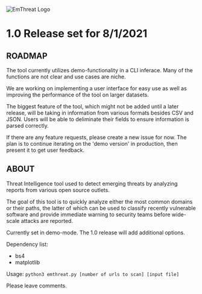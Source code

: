 ![EmThreat Logo](https://imgur.com/Hv703W4.png)

# 1.0 Release set for 8/1/2021


## ROADMAP
The tool currently utilizes demo-functionality in a CLI inferace. Many of the functions are not clear and use cases are niche. 

We are working on implementing a user interface for easy use as well as improving the performance of the tool on larger datasets.

The biggest feature of the tool, which might not be added until a later release, will be taking in information from various formats besides CSV and JSON. Users will be able to deliminate their fields to ensure information is parsed correctly. 

If there are any feature requests, please create a new issue for now. The plan is to continue iterating on the 'demo version' in production, then present it to get user feedback.


## ABOUT

Threat Intelligence tool used to detect emerging threats by analyzing reports from various open source outlets.

The goal of this tool is to quickly analyze either the most common domains or their paths, the latter of which can be used to classify recently vulnerable software and provide immediate warning to security teams before wide-scale attacks are reported.

Currently set in demo-mode. The 1.0 release will add additional options.

Dependency list:
- bs4
- matplotlib

Usage:
`python3 emthreat.py [number of urls to scan] [input file]`

Please leave comments.
